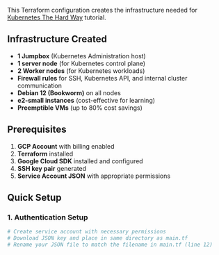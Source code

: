 This Terraform configuration creates the infrastructure needed for [Kubernetes The Hard Way](https://github.com/kelseyhightower/kubernetes-the-hard-way) tutorial.

## Infrastructure Created

- **1 Jumpbox** (Kubernetes Administration host)
- **1 server node** (for Kubernetes control plane)
- **2 Worker nodes** (for Kubernetes workloads)
- **Firewall rules** for SSH, Kubernetes API, and internal cluster communication
- **Debian 12 (Bookworm)** on all nodes
- **e2-small instances** (cost-effective for learning)
- **Preemptible VMs** (up to 80% cost savings)

## Prerequisites

1. **GCP Account** with billing enabled
2. **Terraform** installed
3. **Google Cloud SDK** installed and configured
4. **SSH key pair** generated
5. **Service Account JSON** with appropriate permissions

## Quick Setup

### 1. Authentication Setup
```bash
# Create service account with necessary permissions
# Download JSON key and place in same directory as main.tf
# Rename your JSON file to match the filename in main.tf (line 12)